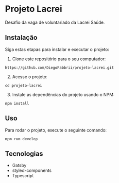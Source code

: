 # Projeto Lacrei

Desafio da vaga de voluntariado da Lacrei Saúde.

## Instalação

Siga estas etapas para instalar e executar o projeto:

1. Clone este repositório para o seu computador:

```shell
https://github.com/DiegoFabbrii/projeto-lacrei.git
```
2. Acesse o projeto:

```shell
cd projeto-lacrei
```

3. Instale as dependências do projeto usando o NPM:

```shell
npm install
```

## Uso

Para rodar o projeto, execute o seguinte comando:

```shell
npm run develop
```

## Tecnologias

* Gatsby
* styled-components
* Typescript
